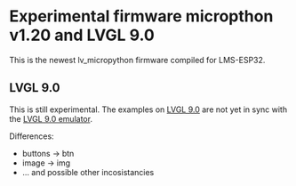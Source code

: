 # Experimental firmware micropthon v1.20 and LVGL 9.0
This is the newest lv_micropython firmware compiled for LMS-ESP32. 

## LVGL 9.0
This is still experimental. The examples on [LVGL 9.0](https://docs.lvgl.io/master) are not yet in sync with the [LVGL 9.0 emulator](https://sim.lvgl.io/v9.0/micropython/ports/javascript/index.html).

Differences:
- buttons -> btn
- image -> img
- ... and possible other incosistancies

